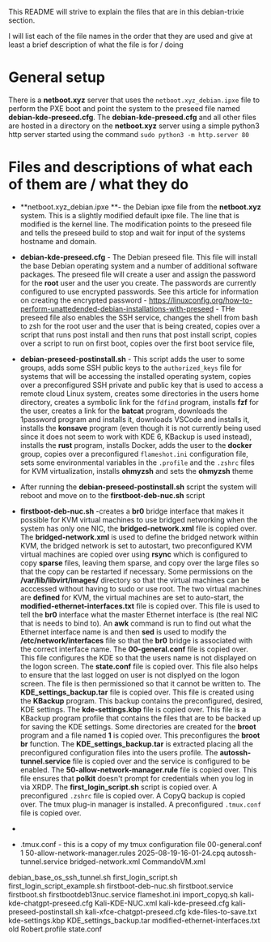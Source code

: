 This README will strive to explain the files that are in this debian-trixie section.

I will list each of the file names in the order that they are used and give at least a brief description of what the file is for / doing

# General setup

There is a **netboot.xyz** server that uses the `netboot.xyz_debian.ipxe` file to perform the PXE boot and point the system to the preseed file named **debian-kde-preseed.cfg**. The **debian-kde-preseed.cfg** and all other files are hosted in a directory on the **netboot.xyz** server using a simple python3 http server started using the command `sudo python3 -m http.server 80`

# Files and descriptions of what each of them are / what they do

- **netboot.xyz_debian.ipxe **- the Debian ipxe file from the **netboot.xyz** system. This is a slightly modified default ipxe file. The line that is modified is the kernel line. The modification points to the preseed file and tells the preseed build to stop and wait for input of the systems hostname and domain.
- **debian-kde-preseed.cfg** - The Debian preseed file. This file will install the base Debian operating system and a number of additional software packages. The preseed file will create a user and assign the password for the **root** user and the user you create. The passwords are currently configured to use encrypted passwords. See this article for information on creating the encrypted password - https://linuxconfig.org/how-to-perform-unattedended-debian-installations-with-preseed - THe preseed file also enables the SSH service, changes the shell from bash to zsh for the root user and the user that is being created, copies over a script that runs post install and then runs that post install script, copies over a script to run on first boot, copies over the first boot service file, 
- **debian-preseed-postinstall.sh** - This script adds the user to some groups, adds some SSH public keys to the `authorized_keys` file for systems that will be accessing the installed operating system, copies over a preconfigured SSH private and public key that is used to access a remote cloud Linux system, creates some directories in the users home directory, creates a symbolic link for the `fdfind` program, installs **fzf** for the user, creates a link for the **batcat** program, downloads the 1password program and installs it, downloads VSCode and installs it, installs the **konsave** program (even though it is not currently being used since it does not seem to work with KDE 6, KBackup is used instead), installs the **rust** program, installs Docker, adds the user to the **docker** group, copies over a preconfigured `flameshot.ini` configuration file, sets some environmental variables in the `.profile` and the `.zshrc` files for KVM virtualization, installs **ohmyzsh** and sets the **ohmyzsh** theme
- After running the **debian-preseed-postinstall.sh** script the system will reboot and move on to the **firstboot-deb-nuc.sh** script
- **firstboot-deb-nuc.sh**
  -creates a **br0** bridge interface that makes it possible for KVM virtual machines to use bridged networking when the system has only one NIC, the **bridged-network.xml** file is copied over. The **bridged-network.xml** is used to define the bridged network within KVM, the bridged network is set to autostart, two preconfigured KVM virtual machines are copied over using **rsync** which is configured to copy **sparse** files, leaving them sparse, and copy over the large files so that the copy can be restarted if necessary. Some permissions on the **/var/lib/libvirt/images/** directory so that the virtual machines can be acccessed without having to sudo or use root. The two virtual machines are **defined** for KVM, the virtual machines are set to auto-start, the **modified-ethernet-interfaces.txt** file is copied over. This file is used to tell the **br0** interface what the master Ethernet interface is (the real NIC that is needs to bind to). An **awk** command is run to find out what the Ethernet interface name is and then **sed** is used to modify the **/etc/network/interfaces** file so that the **br0** bridge is associated with the correct interface name. The **00-general.conf** file is copied over. This file configures the KDE so that the users name is not displayed on the logon screen. The **state.conf** file is copied over. This file also helps to ensure that the last logged on user is not displyed on the logon screen. The file is then permissioned so that it cannot be written to. The **KDE_settings_backup.tar** file is copied over. This file is created using the **KBackup** program. This backup contains the preconfigured, desired, KDE settings. The **kde-settings.kbp** file is copied over. This file is a KBackup program profile that contains the files that are to be backed up for saving the KDE settings. Some directories are created for the **broot** program and a file named **1** is copied over. This preconfigures the **broot** **br** function. The **KDE_settings_backup.tar** is extracted placing all the preconfigured configuration files into the users profile. The **autossh-tunnel.service** file is copied over and the service is configured to be enabled. The **50-allow-network-manager.rule** file is copied over. This file ensures that **polkit** doesn't prompt for credentials when you log in via XRDP. The **first_login_script.sh** script is copied over. A preconfigured `.zshrc` file is copied over. A CopyQ backup is copied over. The tmux plug-in manager is installed. A preconfigured `.tmux.conf` file is copied over.
- 

 
 - .tmux.conf - this is a copy of my tmux configuration file
00-general.conf
1
50-allow-network-manager.rules
2025-08-19-16-01-24.cpq
autossh-tunnel.service
bridged-network.xml
CommandoVM.xml


debian_base_os_ssh_tunnel.sh
first_login_script.sh
first_login_script_example.sh
firstboot-deb-nuc.sh
firstboot.service
firstboot.sh
firstbootdeb13nuc.service
flameshot.ini
import_copyq.sh
kali-kde-chatgpt-preseed.cfg
Kali-KDE-NUC.xml
kali-kde-preseed.cfg
kali-preseed-postinstall.sh
kali-xfce-chatgpt-preseed.cfg
kde-files-to-save.txt
kde-settings.kbp
KDE_settings_backup.tar
modified-ethernet-interfaces.txt
old
Robert.profile
state.conf
